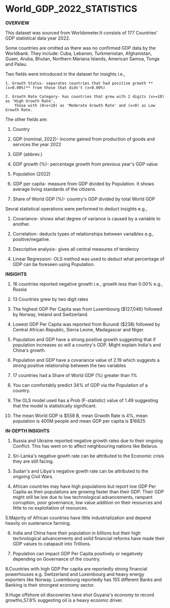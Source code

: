 # World_GDP_2022_STATISTICS

**OVERVIEW**

This dataset was sourced from Worldometer.It consists of  177 Countries' GDP statistical data year 2022.

Some countries are omitted as there was no confirmed GDP data by the  Worldbank.
They include: Cuba, Lebanon, Turkmenistan, Afghanistan, Guam, Aruba, Bhutan, Northern Mariana Islands, American Samoa, Tonga and Palau.

Two fields were introduced in the dataset for insights i.e., 

    1. Growth Status- separates countries that had positive growth **(x>0.00%)** from those that didn't (x<0.00%)
    
    2. Growth Rate Category- has countries that grew with 2 digits (x>=10) as 'High Growth Rate', 
        those with (0<x<10) as 'Moderate Growth Rate' and (x<0) as Low Growth Rate.

The other fields are:

  1. Country
  
  2. GDP (nominal, 2022)- income gained from production of goods and services the year 2022
 
  3. GDP (abbrev.)
 
  4. GDP growth (%)- percentage growth from previous year's GDP value
 
  5. Population (2022)
 
  6. GDP per capita- measure from GDP divided by Population. It shows average living standards of the citizens.
 
  7. Share of World GDP (%)- country's GDP divided by total World GDP

Sevral statistical operations were performed to deduct insights e.g., 
 
  1. Covariance- shows what degree of variance is caused by a variable to another.
 
  2. Correlation- deducts types of relationships between varialbles e.g., positive/negative.
 
  3. Descriptive analysis- gives all central measures of tendency

  4. Linear Regression- OLS method was used to deduct what percentage of GDP can be foreseen using Population.

**INSIGHTS**

1. 16 countries reported negative growth i.e., growth less than 0.00% e.g., Russia

2. 13 Countries grew by two digit rates

3. The highest GDP Per Capita was from Luxembourg ($127,046) followed by Norway, Ireland and Switzerland.

4. Lowest GDP Per Capita was reported from Burundi ($238) followed by Central African Republic, Sierra Leone, Madagascar and Niger.

5. Population and GDP have a strong positive growth suggesting that if population increases so will a country's GDP. Might explain India's and China's growth.

6. Population and GDP have a covariance value of 2.19 which suggests a strong positive relationship between the two variables

7. 17 countries had a Share of World GDP (%) greater than 1%

8. You can comfortably predict 34% of GDP via the Population of a country.

9. The OLS model used has a Prob (F-statistic) value of 1.49 suggesting that the model is statistically significant.

10. The mean World GDP is $558 B, mean Grwoth Rate is 4%, mean population is 400M people and mean GDP per capita is $16825

**IN-DEPTH INSIGHTS**

1. Russia and Ukraine reported negative growth rates due to their ongoing Conflict. This has went on to affect neighbouring nations like Belarus.

2. Sri-Lanka's negative gowth rate can be attributed to the Economic crisis they are still facing.

3. Sudan's and Libya's negative gowth rate can be attributed to the ongoing Civil Wars.

4. African countries may have high populations but report low GDP Per Capita as their populations are growing faster than their GDP.
   Their GDP might still be low due to low technological advancements, rampant corruption, poor governance, low value addition on their resources and  little to no exploitation of resources.
   
5.Majority of African countries have little industrialization and depend heavily on sustenance farming.
   
6. India and China have their population in billions but their high technological advancements and solid financial reforms have made their GDP values to catapault into Trillions.

7. Population can impact GDP Per Capita positively or negatively depending on Governance of the country.

8.Countries with high GDP Per capita are reportedly strong financial powerhouses e.g. Switzerland and Luxembourg and heavy energy exporters like Norway. 
  Luxembourg reportedly has 155 different Banks and Banking is their strongest economy sector.

9.Huge offshore oil discoveries have shot Guyana's economy to record growths,57.8% suggesting oil is a heavy ecoomic driver.

